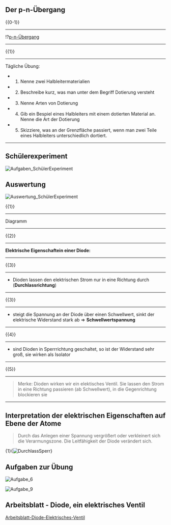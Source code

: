 <!--
author: Christian Golnik

language: de

@style
.lia-effect__circle {
    display: none !important;
}

@media (min-width: 600px) {
    .newspaper {
        column-count: 2;
        column-gap: 40px;
        column-rule: 1px solid lightblue;
    }
}

h1, h2, h3, h4, h5, h6 {
  column-span: all;
}

.cb {
    break-before: column;
}
@end

@onload
window.LIA.settings.font_size = 2
@end

@@@ ogy.de/11ph3 deaktivieren: https://ogy.de/del.cvv2y5l7old0u7gamlc1

-->

## Der p-n-Übergang

{{0-1}}
**********
!?[p-n-Übergang](https://www.youtube.com/watch?v=5wIRJN3DN_8)
**********


{{1}}
**********
Tägliche Übung:

- 1. Nenne zwei Halbleitermaterialien

- 2. Beschreibe kurz, was man unter dem Begriff Dotierung versteht

- 3. Nenne Arten von Dotierung

- 4. Gib ein Bespiel eines Halbleiters mit einem dotierten Material an. Nenne die Art der Dotierung

- 5. Skizziere, was an der Grenzfläche passiert, wenn man zwei Teile eines Halbleiters unterschiedlich dortiert.
**********


## Schülerexperiment

![Aufgaben_SchülerExperiment](https://diversewolken.ddns.net/nextcloud/index.php/s/rcSCyBDYHqRLmPG/download)

## Auswertung

![Auswertung_SchülerExperiment](https://diversewolken.ddns.net/nextcloud/index.php/s/XDnKHGb83KxFCga/download)

{{1}}
******************
Diagramm
******************

{{2}}
******************
__Elektrische Eigenschaftein einer Diode:__
******************

{{3}}
******************
- Dioden lassen den elektrischen Strom nur in eine Richtung durch (__Durchlassrichtung__)
******************

{{3}}
******************
- steigt die Spannung an der Diode über einen Schwellwert, sinkt der elektrische Widerstand stark ab => __Schwellwertspannung__
******************

{{4}}
******************
- sind Dioden in Sperrrichtung geschaltet, so ist der Widerstand sehr groß, sie wirken als Isolator
******************


{{5}}
******************
> Merke: Dioden wirken wir ein elektisches Ventil. Sie lassen den Strom in eine Richtung passieren (ab Schwellwert), in die Gegenrichtung blockieren sie
******************

## Interpretation der elektrischen Eigenschaften auf Ebene der Atome

> Durch das Anlegen einer Spannung vergrößert oder verkleinert sich die Verarmungszone. Die Leitfähigkeit der Diode verändert sich.

{1}{![DurchlassSperr](https://diversewolken.ddns.net/nextcloud/index.php/s/ymKY9JmJAiRBwjF/download)}

## Aufgaben zur Übung

<p class="newspaper">

![Aufgabe_6](https://diversewolken.ddns.net/nextcloud/index.php/s/J4pnnPwLygGz7my/download)

![Aufgabe_9](https://diversewolken.ddns.net/nextcloud/index.php/s/dGqRj3L3EKYKzTk/download)

</p>

## Arbeitsblatt - Diode, ein elektrisches Ventil

[Arbeitsblatt-Diode-Elektrisches-Ventil](https://diversewolken.ddns.net/nextcloud/index.php/s/CTMkeqe57DD7eGs)